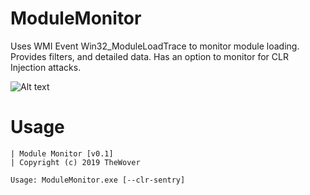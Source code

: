 # ModuleMonitor
Uses WMI Event Win32_ModuleLoadTrace to monitor module loading. Provides filters, and detailed data. Has an option to monitor for CLR Injection attacks.

![Alt text](https://github.com/TheWover/donut/blob/master/ModuleMonitor/img/detected.PNG?raw=true "CLR Sentry detection")      

# Usage

```
| Module Monitor [v0.1]
| Copyright (c) 2019 TheWover

Usage: ModuleMonitor.exe [--clr-sentry]

```
